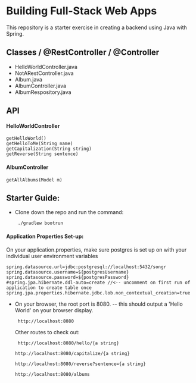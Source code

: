 # Building Full-Stack Web Apps

This repository is a starter exercise in creating a backend using Java with Spring. 

## Classes / @RestController / @Controller
- HelloWorldController.java
- NotARestController.java
- Album.java
- AlbumController.java
- AlbumRespository.java

## API
#### HelloWorldController
    getHelloWorld()
    getHelloToMe(String name)
    getCapitalization(String string)
    getReverse(String sentence)

#### AlbumController
    getAllAlbums(Model m)

## Starter Guide:
- Clone down the repo and run the command:

  <Code> ./gradlew bootrun </Code>

#### Application Properties Set-up:

On your application.properties, make sure postgres is set up on with your individual user environment variables

    spring.datasource.url=jdbc:postgresql://localhost:5432/songr
    spring.datasource.username=${postgresUsername}
    spring.datasource.password=${postgresPassword}
    #spring.jpa.hibernate.ddl-auto=create //<-- uncomment on first run of application to create table once
    spring.jpa.properties.hibernate.jdbc.lob.non_contextual_creation=true        

- On your browser, the root port is 8080. -- this should output a 'Hello World' on your browser display.

  <Code> http://localhost:8080 </Code> 

  Other routes to check out:

    <Code> http://localhost:8080/hello/{a string} </Code> 
    <br>
    <Code> http://localhost:8080/capitalize/{a string} </Code> 
    <br>
    <Code> http://localhost:8080/reverse?sentence={a string}</Code> 
    <br>
    <Code> http://localhost:8080/albums</Code> 